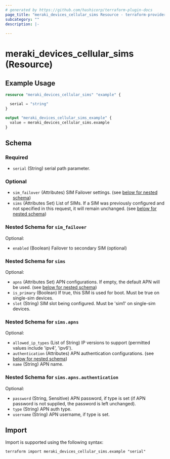 ```yaml
---
# generated by https://github.com/hashicorp/terraform-plugin-docs
page_title: "meraki_devices_cellular_sims Resource - terraform-provider-meraki"
subcategory: ""
description: |-
  
---
```


# meraki_devices_cellular_sims (Resource)



## Example Usage

```terraform
resource "meraki_devices_cellular_sims" "example" {

  serial = "string"
}

output "meraki_devices_cellular_sims_example" {
  value = meraki_devices_cellular_sims.example
}
```

<!-- schema generated by tfplugindocs -->
## Schema

### Required

- `serial` (String) serial path parameter.

### Optional

- `sim_failover` (Attributes) SIM Failover settings. (see [below for nested schema](#nestedatt--sim_failover))
- `sims` (Attributes Set) List of SIMs. If a SIM was previously configured and not specified in this request, it will remain unchanged. (see [below for nested schema](#nestedatt--sims))

<a id="nestedatt--sim_failover"></a>
### Nested Schema for `sim_failover`

Optional:

- `enabled` (Boolean) Failover to secondary SIM (optional)


<a id="nestedatt--sims"></a>
### Nested Schema for `sims`

Optional:

- `apns` (Attributes Set) APN configurations. If empty, the default APN will be used. (see [below for nested schema](#nestedatt--sims--apns))
- `is_primary` (Boolean) If true, this SIM is used for boot. Must be true on single-sim devices.
- `slot` (String) SIM slot being configured. Must be 'sim1' on single-sim devices.

<a id="nestedatt--sims--apns"></a>
### Nested Schema for `sims.apns`

Optional:

- `allowed_ip_types` (List of String) IP versions to support (permitted values include 'ipv4', 'ipv6').
- `authentication` (Attributes) APN authentication configurations. (see [below for nested schema](#nestedatt--sims--apns--authentication))
- `name` (String) APN name.

<a id="nestedatt--sims--apns--authentication"></a>
### Nested Schema for `sims.apns.authentication`

Optional:

- `password` (String, Sensitive) APN password, if type is set (if APN password is not supplied, the password is left unchanged).
- `type` (String) APN auth type.
- `username` (String) APN username, if type is set.

## Import

Import is supported using the following syntax:

```shell
terraform import meraki_devices_cellular_sims.example "serial"
```
